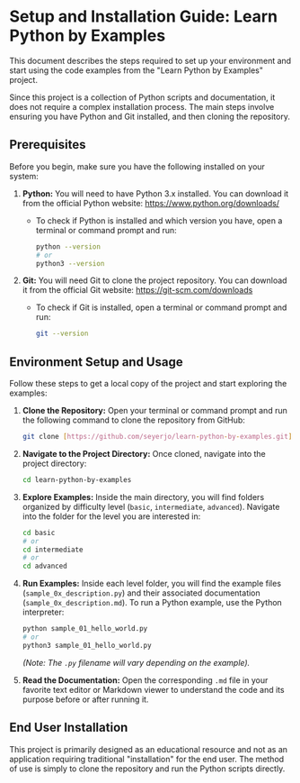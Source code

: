 # Setup and Installation Guide: Learn Python by Examples

This document describes the steps required to set up your environment and start using the code examples from the "Learn Python by Examples" project.

Since this project is a collection of Python scripts and documentation, it does not require a complex installation process. The main steps involve ensuring you have Python and Git installed, and then cloning the repository.

## Prerequisites

Before you begin, make sure you have the following installed on your system:

1.  **Python:** You will need to have Python 3.x installed. You can download it from the official Python website: <https://www.python.org/downloads/>

    - To check if Python is installed and which version you have, open a terminal or command prompt and run:

      ```bash
      python --version
      # or
      python3 --version
      ```

2.  **Git:** You will need Git to clone the project repository. You can download it from the official Git website: <https://git-scm.com/downloads>

    - To check if Git is installed, open a terminal or command prompt and run:

      ```bash
      git --version
      ```

## Environment Setup and Usage

Follow these steps to get a local copy of the project and start exploring the examples:

1.  **Clone the Repository:** Open your terminal or command prompt and run the following command to clone the repository from GitHub:

    ```bash
    git clone [https://github.com/seyerjo/learn-python-by-examples.git](https://github.com/seyerjo/learn-python-by-examples.git)
    ```

2.  **Navigate to the Project Directory:** Once cloned, navigate into the project directory:

    ```bash
    cd learn-python-by-examples
    ```

3.  **Explore Examples:** Inside the main directory, you will find folders organized by difficulty level (`basic`, `intermediate`, `advanced`). Navigate into the folder for the level you are interested in:

    ```bash
    cd basic
    # or
    cd intermediate
    # or
    cd advanced
    ```

4.  **Run Examples:** Inside each level folder, you will find the example files (`sample_0x_description.py`) and their associated documentation (`sample_0x_description.md`). To run a Python example, use the Python interpreter:

    ```bash
    python sample_01_hello_world.py
    # or
    python3 sample_01_hello_world.py
    ```

    _(Note: The `.py` filename will vary depending on the example)._

5.  **Read the Documentation:** Open the corresponding `.md` file in your favorite text editor or Markdown viewer to understand the code and its purpose before or after running it.

## End User Installation

This project is primarily designed as an educational resource and not as an application requiring traditional "installation" for the end user. The method of use is simply to clone the repository and run the Python scripts directly.
